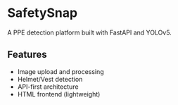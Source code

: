 # SafetySnap

A PPE detection platform built with FastAPI and YOLOv5.

## Features
- Image upload and processing
- Helmet/Vest detection
- API-first architecture
- HTML frontend (lightweight)
